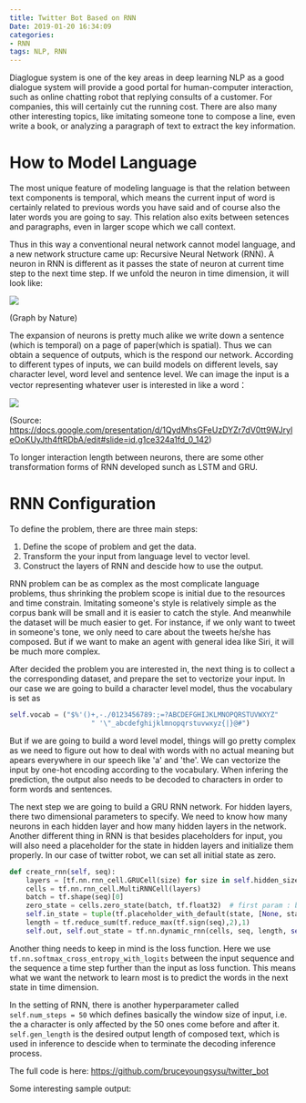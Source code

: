 ```yaml
---
title: Twitter Bot Based on RNN
Date: 2019-01-20 16:34:09
categories: 
- RNN
tags: NLP, RNN
---
```


Diaglogue system is one of the key areas in deep learning NLP as a good dialogue system will provide a good portal for human-computer interaction, such as online chatting robot that replying consults of a customer. For companies, this will certainly cut the running cost. There are also many other interesting topics, like imitating someone tone to compose a line, even write a book, or analyzing a paragraph of text to  extract the key information.

# How to Model Language

The most unique feature of modeling language is that the relation between text components is temporal, which means the current input of word is certainly related to previous words you have said and of course also the later words you are going to say. This relation also exits between setences and paragraphs, even in larger scope which we call context. 

Thus in this way a conventional neural network cannot model language, and a new network structure came up: Recursive Neural Network (RNN).  A neuron in RNN is different as it passes the state of neuron at current time step to the next time step. If we unfold the neuron in time dimension, it will look like:

![](/Users/tianqiyang/Documents/github/bruceyoungsysu.github.io/_posts/trump_twitter/RNN_neurons.png)

(Graph by Nature)

The expansion of neurons is pretty much alike we write down a sentence (which is temporal) on a page of paper(which is spatial). Thus we can obtain a sequence of outputs, which is the respond our network. According to different types of inputs, we can build models on different levels, say character level, word level and sentence level. We can image the input is a vector representing whatever user is interested in like a word：

![](/Users/tianqiyang/Documents/github/bruceyoungsysu.github.io/_posts/trump_twitter/RNN_structure.png)

(Source: https://docs.google.com/presentation/d/1QydMhsGFeUzDYZr7dV0tt9WJryleOoKUyJth4ftRDbA/edit#slide=id.g1ce324a1fd_0_142)

To longer interaction length between neurons, there are some other transformation forms of RNN developed sunch as LSTM and GRU.

# RNN Configuration

To define the problem, there are three main steps:

1. Define the scope of problem and get the data.
2. Transform the your input from language level to vector level.
3. Construct the layers of RNN and descide how to use the output.

RNN problem can be as complex as the most complicate language problems, thus shrinking the problem scope is initial due to the resources and time constrain. Imitating someone's style is relatively simple as the corpus bank will be small and it is easier to catch the style. And meanwhile the dataset will be much easier to get.  For instance, if we only want to tweet in someone's tone, we only need to care about the tweets he/she has composed. But if we want to make an agent with general idea like Siri, it will be much more complex.

After decided the problem you are interested in, the next thing is to collect a the corresponding dataset, and prepare the set to vectorize your input. In our case we are going to build a character level model, thus the vocabulary is set as 

```python
self.vocab = ("$%'()+,-./0123456789:;=?ABCDEFGHIJKLMNOPQRSTUVWXYZ"
                    " '\"_abcdefghijklmnopqrstuvwxyz{|}@#")
```

But if we are going to build a word level model, things will go pretty complex as we need to figure out how to deal with words with no actual meaning but apears everywhere in our speech like 'a' and 'the'. We can vectorize the input by one-hot encoding according to the vocabulary. When infering the prediction, the output also needs to be decoded to characters in order to form words and sentences.

The next step we are going to build a GRU RNN network. For hidden layers, there two dimensional parameters to specify. We need to know how many neurons in each hidden layer and how many hidden layers in the network. Another different thing in RNN is that besides placeholders for input, you will also need a placeholder for the state in hidden layers and initialize them properly. In our case of twitter robot, we can set all initial state as zero.

```python
def create_rnn(self, seq):
    layers = [tf.nn.rnn_cell.GRUCell(size) for size in self.hidden_size]
    cells = tf.nn.rnn_cell.MultiRNNCell(layers)
    batch = tf.shape(seq)[0]
    zero_state = cells.zero_state(batch, tf.float32)  # first param : batch size
    self.in_state = tuple(tf.placeholder_with_default(state, [None, state.shape[1]]) for state in zero_state)  # initial state
    length = tf.reduce_sum(tf.reduce_max(tf.sign(seq),2),1)
    self.out, self.out_state = tf.nn.dynamic_rnn(cells, seq, length, self.in_state)
```

Another thing needs to keep in mind is the loss function. Here we use `tf.nn.softmax_cross_entropy_with_logits` between the input sequence and the sequence a time step further than the input as loss function. This means what we want the network to learn most is to predict the words in the next state in time dimension.

In the setting of RNN, there is another hyperparameter called `self.num_steps = 50` which defines basically the window size of input, i.e. the a character is only affected by the 50 ones come before and after it. `self.gen_length` is the desired output length of composed text, which is used in inference to descide when to terminate the decoding inference process.

The full code is here: https://github.com/bruceyoungsysu/twitter_bot

Some interesting sample output:



